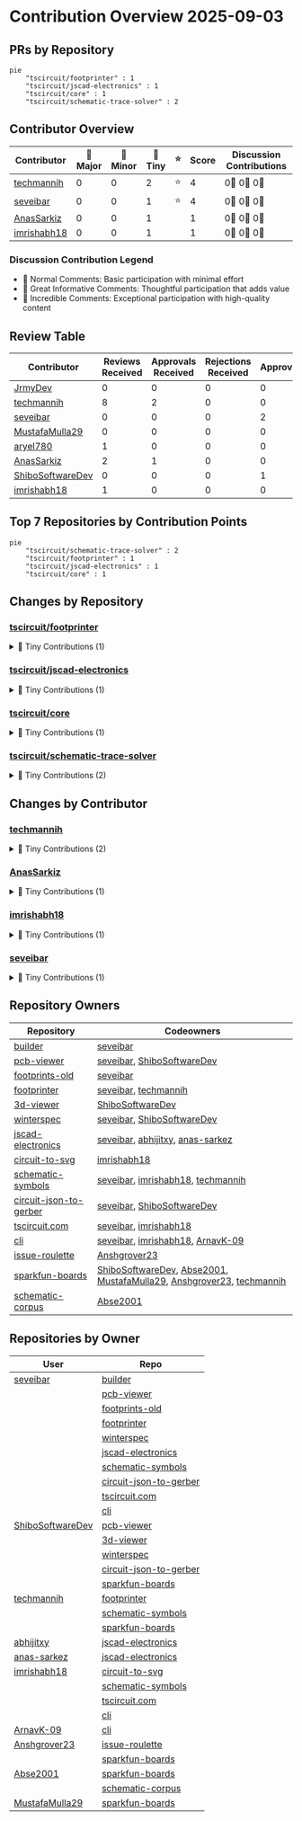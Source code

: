 # Contribution Overview 2025-09-03

## PRs by Repository

```mermaid
pie
    "tscircuit/footprinter" : 1
    "tscircuit/jscad-electronics" : 1
    "tscircuit/core" : 1
    "tscircuit/schematic-trace-solver" : 2
```

## Contributor Overview

| Contributor | 🐳 Major | 🐙 Minor | 🐌 Tiny | ⭐ | Score | Discussion Contributions |
|-------------|---------|---------|---------|-----|----------------|--------------------------|
| [techmannih](#techmannih) | 0 | 0 | 2 | ⭐ | 4 | 0🔹 0🔶 0💎 |
| [seveibar](#seveibar) | 0 | 0 | 1 | ⭐ | 4 | 0🔹 0🔶 0💎 |
| [AnasSarkiz](#AnasSarkiz) | 0 | 0 | 1 |  | 1 | 0🔹 0🔶 0💎 |
| [imrishabh18](#imrishabh18) | 0 | 0 | 1 |  | 1 | 0🔹 0🔶 0💎 |

### Discussion Contribution Legend

- 🔹 Normal Comments: Basic participation with minimal effort
- 🔶 Great Informative Comments: Thoughtful participation that adds value
- 💎 Incredible Comments: Exceptional participation with high-quality content

## Review Table

[reviews-received-hover]: ## "Number of reviews received for PRs for this contributor"
[approvals-received-hover]: ## "Number of approvals received for PRs this contributor authored"
[rejections-received-hover]: ## "Number of rejections received for PRs this contributor authored"
[prs-opened-hover]: ## "Number of PRs opened by this contributor"
[issues-created-hover]: ## "Number of issues created by this contributor"
[bountied-issues-hover]: ## "Number of issues this contributor created with a bounty"
[bountied-issue-$-hover]: ## "Total bounty amount placed on issues authored by this contributor"

| Contributor | Reviews Received | Approvals Received | Rejections Received | Approvals | Rejections | PRs Opened | PRs Merged | Score | Issues Created | Bountied Issues | Bountied Issue $ |
|---|---|---|---|---|---|---|---|---|---|---|---|
| [JrmyDev](#JrmyDev) | 0 | 0 | 0 | 0 | 0 | 1 | 0 | 0 | 0 | 0 | 0 |
| [techmannih](#techmannih) | 8 | 2 | 0 | 0 | 0 | 6 | 2 | 4 | 0 | 0 | 0 |
| [seveibar](#seveibar) | 0 | 0 | 0 | 2 | 0 | 2 | 1 | 4 | 0 | 0 | 0 |
| [MustafaMulla29](#MustafaMulla29) | 0 | 0 | 0 | 0 | 0 | 1 | 0 | 0 | 0 | 0 | 0 |
| [aryel780](#aryel780) | 1 | 0 | 0 | 0 | 0 | 1 | 0 | 0 | 0 | 0 | 0 |
| [AnasSarkiz](#AnasSarkiz) | 2 | 1 | 0 | 0 | 0 | 1 | 1 | 1 | 0 | 0 | 0 |
| [ShiboSoftwareDev](#ShiboSoftwareDev) | 0 | 0 | 0 | 1 | 0 | 0 | 0 | 0 | 0 | 0 | 0 |
| [imrishabh18](#imrishabh18) | 1 | 0 | 0 | 0 | 0 | 2 | 1 | 1 | 0 | 0 | 0 |

## Top 7 Repositories by Contribution Points

```mermaid
pie
    "tscircuit/schematic-trace-solver" : 2
    "tscircuit/footprinter" : 1
    "tscircuit/jscad-electronics" : 1
    "tscircuit/core" : 1
```

## Changes by Repository

### [tscircuit/footprinter](https://github.com/tscircuit/footprinter)


<details>
<summary>🐌 Tiny Contributions (1)</summary>

| PR # | Impact | Contributor | Description |
|------|--------|-------------|-------------|
| [#366](https://github.com/tscircuit/footprinter/pull/366) | 🐌 Tiny | techmannih | Removes the outer plating around stampboard holes to ensure proper fit and functionality of components. |

</details>

### [tscircuit/jscad-electronics](https://github.com/tscircuit/jscad-electronics)


<details>
<summary>🐌 Tiny Contributions (1)</summary>

| PR # | Impact | Contributor | Description |
|------|--------|-------------|-------------|
| [#119](https://github.com/tscircuit/jscad-electronics/pull/119) | 🐌 Tiny | techmannih | Updates the tscircuitfootprinter dependency to version 0.0.234 in package.json |

</details>

### [tscircuit/core](https://github.com/tscircuit/core)


<details>
<summary>🐌 Tiny Contributions (1)</summary>

| PR # | Impact | Contributor | Description |
|------|--------|-------------|-------------|
| [#1260](https://github.com/tscircuit/core/pull/1260) | 🐌 Tiny | AnasSarkiz | Reproduces a bug where the same net is not combined in circuit layouts involving connectors, resistors, and solder jumpers. |

</details>

### [tscircuit/schematic-trace-solver](https://github.com/tscircuit/schematic-trace-solver)


<details>
<summary>🐌 Tiny Contributions (2)</summary>

| PR # | Impact | Contributor | Description |
|------|--------|-------------|-------------|
| [#37](https://github.com/tscircuit/schematic-trace-solver/pull/37) | 🐌 Tiny | imrishabh18 | Adds example input problems and corresponding tests for the schematic trace solver functionality. |
| [#35](https://github.com/tscircuit/schematic-trace-solver/pull/35) | 🐌 Tiny | seveibar | Add matcher functionality and example snapshots for testing the Schematic Trace Solver. |

</details>

## Changes by Contributor

### [techmannih](https://github.com/techmannih)


<details>
<summary>🐌 Tiny Contributions (2)</summary>

| PR # | Impact | Description |
|------|--------|-------------|
| [#366](https://github.com/tscircuit/footprinter/pull/366) | 🐌 Tiny | Removes the outer plating around stampboard holes to ensure proper fit and functionality of components. |
| [#119](https://github.com/tscircuit/jscad-electronics/pull/119) | 🐌 Tiny | Updates the tscircuitfootprinter dependency to version 0.0.234 in package.json |

</details>

### [AnasSarkiz](https://github.com/AnasSarkiz)


<details>
<summary>🐌 Tiny Contributions (1)</summary>

| PR # | Impact | Description |
|------|--------|-------------|
| [#1260](https://github.com/tscircuit/core/pull/1260) | 🐌 Tiny | Reproduces a bug where the same net is not combined in circuit layouts involving connectors, resistors, and solder jumpers. |

</details>

### [imrishabh18](https://github.com/imrishabh18)


<details>
<summary>🐌 Tiny Contributions (1)</summary>

| PR # | Impact | Description |
|------|--------|-------------|
| [#37](https://github.com/tscircuit/schematic-trace-solver/pull/37) | 🐌 Tiny | Adds example input problems and corresponding tests for the schematic trace solver functionality. |

</details>

### [seveibar](https://github.com/seveibar)


<details>
<summary>🐌 Tiny Contributions (1)</summary>

| PR # | Impact | Description |
|------|--------|-------------|
| [#35](https://github.com/tscircuit/schematic-trace-solver/pull/35) | 🐌 Tiny | Add matcher functionality and example snapshots for testing the Schematic Trace Solver. |

</details>

## Repository Owners

| Repository | Codeowners |
|------------|------------|
| [builder](https://github.com/tscircuit/builder/blob/main/.github/CODEOWNERS) | [seveibar](https://github.com/seveibar)
| [pcb-viewer](https://github.com/tscircuit/pcb-viewer/blob/main/.github/CODEOWNERS) | [seveibar](https://github.com/seveibar), [ShiboSoftwareDev](https://github.com/ShiboSoftwareDev)
| [footprints-old](https://github.com/tscircuit/footprints-old/blob/main/.github/CODEOWNERS) | [seveibar](https://github.com/seveibar)
| [footprinter](https://github.com/tscircuit/footprinter/blob/main/.github/CODEOWNERS) | [seveibar](https://github.com/seveibar), [techmannih](https://github.com/techmannih)
| [3d-viewer](https://github.com/tscircuit/3d-viewer/blob/main/.github/CODEOWNERS) | [ShiboSoftwareDev](https://github.com/ShiboSoftwareDev)
| [winterspec](https://github.com/tscircuit/winterspec/blob/main/.github/CODEOWNERS) | [seveibar](https://github.com/seveibar), [ShiboSoftwareDev](https://github.com/ShiboSoftwareDev)
| [jscad-electronics](https://github.com/tscircuit/jscad-electronics/blob/main/.github/CODEOWNERS) | [seveibar](https://github.com/seveibar), [abhijitxy](https://github.com/abhijitxy), [anas-sarkez](https://github.com/anas-sarkez)
| [circuit-to-svg](https://github.com/tscircuit/circuit-to-svg/blob/main/.github/CODEOWNERS) | [imrishabh18](https://github.com/imrishabh18)
| [schematic-symbols](https://github.com/tscircuit/schematic-symbols/blob/main/.github/CODEOWNERS) | [seveibar](https://github.com/seveibar), [imrishabh18](https://github.com/imrishabh18), [techmannih](https://github.com/techmannih)
| [circuit-json-to-gerber](https://github.com/tscircuit/circuit-json-to-gerber/blob/main/.github/CODEOWNERS) | [seveibar](https://github.com/seveibar), [ShiboSoftwareDev](https://github.com/ShiboSoftwareDev)
| [tscircuit.com](https://github.com/tscircuit/tscircuit.com/blob/main/.github/CODEOWNERS) | [seveibar](https://github.com/seveibar), [imrishabh18](https://github.com/imrishabh18)
| [cli](https://github.com/tscircuit/cli/blob/main/.github/CODEOWNERS) | [seveibar](https://github.com/seveibar), [imrishabh18](https://github.com/imrishabh18), [ArnavK-09](https://github.com/ArnavK-09)
| [issue-roulette](https://github.com/tscircuit/issue-roulette/blob/main/.github/CODEOWNERS) | [Anshgrover23](https://github.com/Anshgrover23)
| [sparkfun-boards](https://github.com/tscircuit/sparkfun-boards/blob/main/.github/CODEOWNERS) | [ShiboSoftwareDev](https://github.com/ShiboSoftwareDev), [Abse2001](https://github.com/Abse2001), [MustafaMulla29](https://github.com/MustafaMulla29), [Anshgrover23](https://github.com/Anshgrover23), [techmannih](https://github.com/techmannih)
| [schematic-corpus](https://github.com/tscircuit/schematic-corpus/blob/main/.github/CODEOWNERS) | [Abse2001](https://github.com/Abse2001)

## Repositories by Owner

| User | Repo |
|------|------|
| [seveibar](https://github.com/seveibar) | [builder](https://github.com/tscircuit/builder/blob/main/.github/CODEOWNERS) |
|  | [pcb-viewer](https://github.com/tscircuit/pcb-viewer/blob/main/.github/CODEOWNERS) |
|  | [footprints-old](https://github.com/tscircuit/footprints-old/blob/main/.github/CODEOWNERS) |
|  | [footprinter](https://github.com/tscircuit/footprinter/blob/main/.github/CODEOWNERS) |
|  | [winterspec](https://github.com/tscircuit/winterspec/blob/main/.github/CODEOWNERS) |
|  | [jscad-electronics](https://github.com/tscircuit/jscad-electronics/blob/main/.github/CODEOWNERS) |
|  | [schematic-symbols](https://github.com/tscircuit/schematic-symbols/blob/main/.github/CODEOWNERS) |
|  | [circuit-json-to-gerber](https://github.com/tscircuit/circuit-json-to-gerber/blob/main/.github/CODEOWNERS) |
|  | [tscircuit.com](https://github.com/tscircuit/tscircuit.com/blob/main/.github/CODEOWNERS) |
|  | [cli](https://github.com/tscircuit/cli/blob/main/.github/CODEOWNERS) |
| [ShiboSoftwareDev](https://github.com/ShiboSoftwareDev) | [pcb-viewer](https://github.com/tscircuit/pcb-viewer/blob/main/.github/CODEOWNERS) |
|  | [3d-viewer](https://github.com/tscircuit/3d-viewer/blob/main/.github/CODEOWNERS) |
|  | [winterspec](https://github.com/tscircuit/winterspec/blob/main/.github/CODEOWNERS) |
|  | [circuit-json-to-gerber](https://github.com/tscircuit/circuit-json-to-gerber/blob/main/.github/CODEOWNERS) |
|  | [sparkfun-boards](https://github.com/tscircuit/sparkfun-boards/blob/main/.github/CODEOWNERS) |
| [techmannih](https://github.com/techmannih) | [footprinter](https://github.com/tscircuit/footprinter/blob/main/.github/CODEOWNERS) |
|  | [schematic-symbols](https://github.com/tscircuit/schematic-symbols/blob/main/.github/CODEOWNERS) |
|  | [sparkfun-boards](https://github.com/tscircuit/sparkfun-boards/blob/main/.github/CODEOWNERS) |
| [abhijitxy](https://github.com/abhijitxy) | [jscad-electronics](https://github.com/tscircuit/jscad-electronics/blob/main/.github/CODEOWNERS) |
| [anas-sarkez](https://github.com/anas-sarkez) | [jscad-electronics](https://github.com/tscircuit/jscad-electronics/blob/main/.github/CODEOWNERS) |
| [imrishabh18](https://github.com/imrishabh18) | [circuit-to-svg](https://github.com/tscircuit/circuit-to-svg/blob/main/.github/CODEOWNERS) |
|  | [schematic-symbols](https://github.com/tscircuit/schematic-symbols/blob/main/.github/CODEOWNERS) |
|  | [tscircuit.com](https://github.com/tscircuit/tscircuit.com/blob/main/.github/CODEOWNERS) |
|  | [cli](https://github.com/tscircuit/cli/blob/main/.github/CODEOWNERS) |
| [ArnavK-09](https://github.com/ArnavK-09) | [cli](https://github.com/tscircuit/cli/blob/main/.github/CODEOWNERS) |
| [Anshgrover23](https://github.com/Anshgrover23) | [issue-roulette](https://github.com/tscircuit/issue-roulette/blob/main/.github/CODEOWNERS) |
|  | [sparkfun-boards](https://github.com/tscircuit/sparkfun-boards/blob/main/.github/CODEOWNERS) |
| [Abse2001](https://github.com/Abse2001) | [sparkfun-boards](https://github.com/tscircuit/sparkfun-boards/blob/main/.github/CODEOWNERS) |
|  | [schematic-corpus](https://github.com/tscircuit/schematic-corpus/blob/main/.github/CODEOWNERS) |
| [MustafaMulla29](https://github.com/MustafaMulla29) | [sparkfun-boards](https://github.com/tscircuit/sparkfun-boards/blob/main/.github/CODEOWNERS) |

